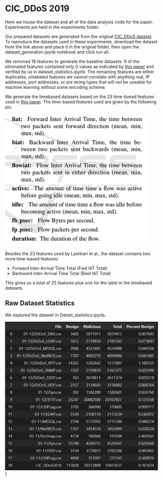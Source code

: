 # CIC_DDoS 2019


Here we house the dataset and all of the data analysis code for the paper. Experiments are held in the experiments folder. 

Our prepared datasets are generated from the original [CIC_DDoS dataset](https://www.unb.ca/cic/datasets/ddos-2019.html). To reproduce the datasets used in these experiments, download the dataset from the link above and place it in the original folder, then open the dataset_generation.ipynb notebook and click run all.

We removed 18 features to generate the baseline datasets. 9 of the eliminated features contained only 0 values as indicated by [this paper](https://www.researchgate.net/publication/346512047_Tensor_based_framework_for_Distributed_Denial_of_Service_attack_detection) and verified by us in dataset_statistics.ipynb. The remaining features are either duplicates, unlabeled features we cannot correlate with anything real, IP addresses, port addresses, or are string types that will not be useable for machine learning without some encoding scheme.

We generate the timebased datasets based on the 23 time-based features used in [this paper](https://www.researchgate.net/publication/314521450_Characterization_of_Tor_Traffic_using_Time_based_Features). The time-based features used are given by the following pic:

![Time-based Features used in the paper above](./assets/CIC_feature_descriptions.png)

Besides the 23 features used by Lashkari et al., the dataset contains two more time-based features:
* Forward Inter-Arrival Time Total (Fwd IAT Total)
* Backward Inter-Arrival Time Total (Bwd IAT Total)

This gives us a total of 25 features plus one for the label in the timebased datasets.


## Raw Dataset Statistics

We explored the dataset in Datset_statistics.ipynb. 

![Dataset Benign vs. Malicious Table](./assets/CICDDoS2019-benign-vs-malicious-table.png)]